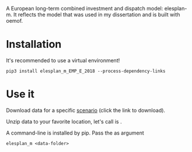 A European long-term combined investment and dispatch model: elesplan-m. It reflects the model that was used in my dissertation and
 is built with oemof.
 
 # Installation
 
 It's recommended to use a virtual environment!
 
```
pip3 install elesplan_m_EMP_E_2018 --process-dependency-links
```

# Use it

Download data for a specific [scenario](https://cloud.rl-institut.de/index.php/s/vvHNXc0IsW2clwz/download) (click the link to download).

Unzip data to your favorite location, let's call is <data-folder>.

A command-line is installed by pip. Pass the <data-folder> as argument

```
elesplan_m <data-folder>
```

